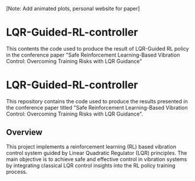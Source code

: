 [Note: Add animated plots, personal website for paper]
# LQR-Guided-RL-controller
This contents the code used to produce the result of LQR-Guided RL policy in the conference paper "Safe Reinforcement Learning-Based Vibration Control: Overcoming Training Risks with LQR Guidance"

# LQR-Guided-RL-controller
This repository contains the code used to produce the results presented in the conference paper titled "Safe Reinforcement Learning-Based Vibration Control: Overcoming Training Risks with LQR Guidance".

## Overview
This project implements a reinforcement learning (RL) based vibration control system guided by Linear Quadratic Regulator (LQR) principles. The main objective is to achieve safe and effective control in vibration systems by integrating classical LQR control insights into the RL policy training process.
